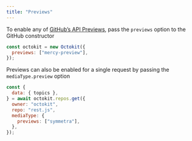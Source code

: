 ```yaml
---
title: "Previews"
---
```


To enable any of [GitHub’s API Previews](https://docs.github.com/en/rest/overview/api-previews/),
pass the `previews` option to the GitHub constructor

```js
const octokit = new Octokit({
  previews: ["mercy-preview"],
});
```

Previews can also be enabled for a single request by passing the `mediaType.preview` option

```js
const {
  data: { topics },
} = await octokit.repos.get({
  owner: "octokit",
  repo: "rest.js",
  mediaType: {
    previews: ["symmetra"],
  },
});
```
